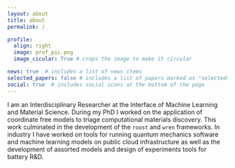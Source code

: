 ```yaml
---
layout: about
title: about
permalink: /

profile:
  align: right
  image: prof_pic.png
  image_cicular: True # crops the image to make it circular

news: true  # includes a list of news items
selected_papers: false # includes a list of papers marked as "selected={true}"
social: true  # includes social icons at the bottom of the page
---
```


I am an Interdisciplinary Researcher at the Interface of Machine Learning and Material Science.
During my PhD I worked on the application of coordinate free models to triage computational materials discovery.
This work culminated in the development of the `roost` and `wren` frameworks. 
In industry I have worked on tools for running quantum mechanics software and machine learning models on public cloud infrastructure as well as the development of assorted models and design of experiments tools for battery R&D.

